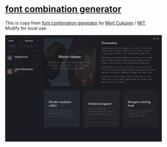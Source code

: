 # [font combination generator](https://github.com/scillidan/file_html/tree/main/font-combination-generator/dist)

This is copy from [font combination generator](https://codepen.io/knyttneve/pen/Yagovg) by [Mert Cukuren](https://codepen.io/knyttneve) / [MIT](https://blog.codepen.io/documentation/licensing). Modify for local use.

![font-combination-generator](/_image/optWeb/font-combination-generator.png)
